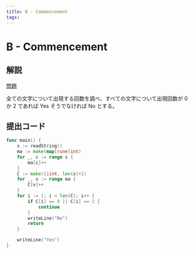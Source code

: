 ```yaml
---
title: B - Commencement
tags:
---
```


# B - Commencement

## 解説

[問題](https://atcoder.jp/contests/abc349/tasks/abc349_b)

全ての文字について出現する回数を調べ、すべての文字について出現回数が $0$ か $2$ であれば Yes そうでなければ No とする。

## 提出コード

```go
func main() {
	s := readString()
	ma := make(map[rune]int)
	for _, c := range s {
		ma[c]++
	}
	C := make([]int, len(s)+1)
	for _, v := range ma {
		C[v]++
	}
	for i := 1; i < len(C); i++ {
		if C[i] == 0 || C[i] == 2 {
			continue
		}
		writeLine("No")
		return
	}

	writeLine("Yes")
}
```
